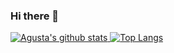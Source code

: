 ### Hi there 👋

[![Agusta's github stats](https://github-readme-stats.vercel.app/api?username=agustacandi&count_private=true&show_icons=true&hide_border=true&theme=dracula) ![Top Langs](https://github-readme-stats.vercel.app/api/top-langs/?username=agustacandi&langs_count=8&layout=compact&hide_border=true&theme=dracula)](https://github.com/agustacandi)


<!-- #### Get in touch
<img src="https://discord.c99.nl/widget/theme-3/700352855210590228.png" />
